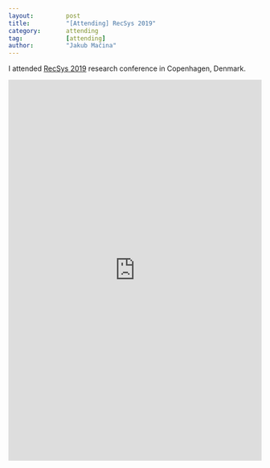 ```yaml
---
layout:     	post
title:      	"[Attending] RecSys 2019"
category:		attending
tag:			[attending]
author:     	"Jakub Mačina"
---
```

<!--more-->

I attended [RecSys 2019](https://recsys.acm.org/recsys19/) research conference in Copenhagen, Denmark.

<iframe src="https://www.linkedin.com/embed/feed/update/urn:li:share:6580733109606715392" height="758" width="504" frameborder="0" allowfullscreen="" title="Embedded post"></iframe>